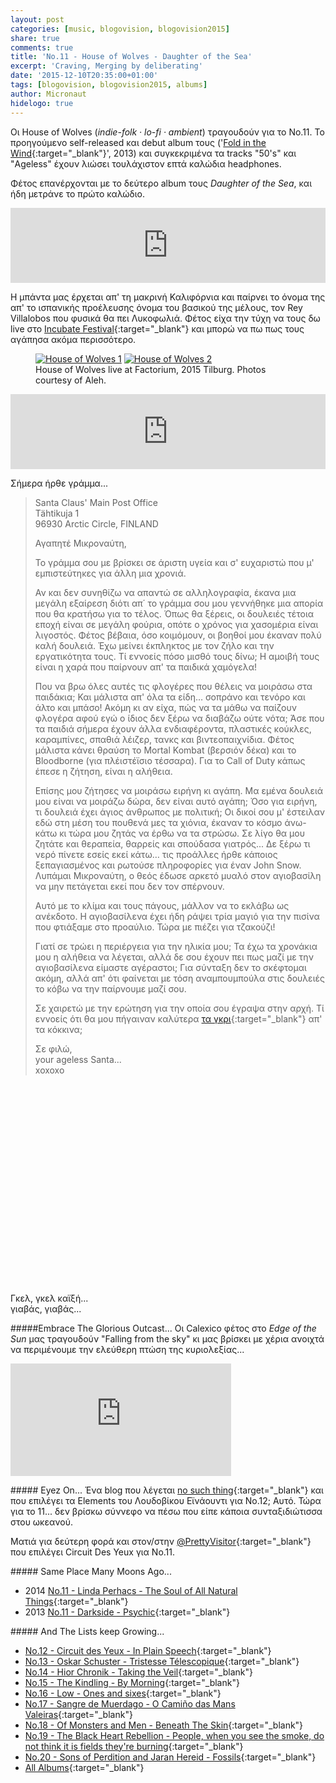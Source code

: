 ```yaml
---
layout: post
categories: [music, blogovision, blogovision2015]
share: true
comments: true
title: 'No.11 - House of Wolves - Daughter of the Sea'
excerpt: 'Craving, Merging by deliberating'
date: '2015-12-10T20:35:00+01:00'
tags: [blogovision, blogovision2015, albums]
author: Micronaut
hidelogo: true
---
```

Οι House of Wolves (*indie-folk · lo-fi · ambient*) τραγουδούν για το Νο.11. Το προηγούμενο self-released και debut album τους ('[Fold in the Wind](https://houseofwolves.bandcamp.com/album/fold-in-the-wind){:target="_blank"}', 2013) και συγκεκριμένα τα tracks "50's" και "Ageless" έχουν λιώσει τουλάχιστον επτά καλώδια headphones. 

Φέτος επανέρχονται με το δεύτερο album τους *Daughter of the Sea*, και ήδη μετράνε το πρώτο καλώδιο.

<iframe style="border: 0; width: 100%; height: 120px;" src="https://bandcamp.com/EmbeddedPlayer/album=2118319713/size=large/bgcol=ffffff/linkcol=0687f5/tracklist=false/artwork=small/track=1689036484/transparent=true/" seamless><a href="http://houseofwolves.bandcamp.com/album/daughter-of-the-sea">Daughter of the Sea by House of Wolves</a></iframe>

H μπάντα μας έρχεται απ' τη μακρινή Καλιφόρνια και παίρνει το όνομα της απ' το ισπανικής προέλευσης όνομα του βασικού της μέλους, τον Rey Villalobos που φυσικά θα πει Λυκοφωλιά. Φέτος είχα την τύχη να τους δω live στο [Incubate Festival](/music/review/incubate-2015/){:target="_blank"} και μπορώ να πω πως τους αγάπησα ακόμα περισσότερο. 

<div class="invisible">
<figure class="half">
	<a href="/images/posts/incubate2015/incu2015_14.jpg"><img src="about:blank" data-src="/images/posts/incubate2015/incu2015_14_low.jpg" alt="House of Wolves 1" /></a>
	<a href="/images/posts/incubate2015/incu2015_15.jpg"><img src="about:blank" data-src="/images/posts/incubate2015/incu2015_15_low.jpg" alt="House of Wolves 2" /></a>
	<figcaption>House of Wolves live at Factorium, 2015 Tilburg. Photos courtesy of Aleh.</figcaption>
</figure>
</div>

<iframe style="border: 0; width: 100%; height: 120px;" src="https://bandcamp.com/EmbeddedPlayer/album=2118319713/size=large/bgcol=ffffff/linkcol=0687f5/tracklist=false/artwork=small/track=2124037142/transparent=true/" seamless><a href="http://houseofwolves.bandcamp.com/album/daughter-of-the-sea">Daughter of the Sea by House of Wolves</a></iframe>

 Σήμερα ήρθε γράμμα...
 
>  Santa Claus' Main Post Office<br/>
>  Tähtikuja 1<br/>
>  96930 Arctic Circle, FINLAND<br/>
>
>  Αγαπητέ Μικροναύτη,<br/>
>
> Το γράμμα σου με βρίσκει σε άριστη υγεία και σ' ευχαριστώ που μ' εμπιστεύτηκες για άλλη μια  χρονιά.
>
>Αν και δεν συνηθίζω να απαντώ σε αλληλογραφία, έκανα μια μεγάλη εξαίρεση διότι απ΄ το γράμμα σου μου γεννήθηκε μια απορία που θα κρατήσω για το τέλος. Όπως θα ξέρεις, οι δουλειές τέτοια εποχή είναι σε μεγάλη φούρια, οπότε ο χρόνος για χασομέρια είναι λιγοστός. Φέτος βέβαια, όσο κοιμόμουν, οι βοηθοί μου έκαναν πολύ καλή δουλειά. Έχω μείνει έκπληκτος με τον ζήλο και την εργατικότητα τους. Τί εννοείς πόσο μισθό τους δίνω; H αμοιβή τους είναι η χαρά που παίρνουν απ' τα παιδικά χαμόγελα!
>
>Που να βρω όλες αυτές τις φλογέρες που θέλεις να μοιράσω στα παιδάκια; Και μάλιστα απ' όλα τα είδη… σοπράνο και τενόρο και άλτο και μπάσο! Ακόμη κι αν είχα, πώς να τα μάθω να παίζουν φλογέρα αφού εγώ ο ίδιος δεν ξέρω να διαβάζω ούτε νότα; Άσε που τα παιδιά σήμερα έχουν άλλα ενδιαφέροντα, πλαστικές κούκλες, καραμπίνες, σπαθιά λέιζερ, τανκς και βιντεοπαιχνίδια. Φέτος μάλιστα κάνει θραύση το Mortal Kombat (βερσιόν δέκα) και το  Bloodborne (για πλέιστέϊσιο τέσσαρα). Για το Call of Duty  κάπως έπεσε η ζήτηση, είναι η αλήθεια. 
>
>Επίσης μου ζήτησες να μοιράσω ειρήνη κι αγάπη. Μα εμένα δουλειά μου είναι να μοιράζω δώρα, δεν είναι αυτό αγάπη; Όσο για ειρήνη, τι δουλειά έχει άγιος άνθρωπος με πολιτική; Οι δικοί σου μ' έστειλαν εδώ στη μέση του πουθενά μες τα χιόνια, έκαναν το κόσμο άνω-κάτω κι τώρα μου ζητάς να έρθω να τα στρώσω. Σε λίγο θα μου ζητάτε και θεραπεία, θαρρείς και σπούδασα γιατρός... Δε ξέρω τι νερό πίνετε εσείς εκεί κάτω… τις προάλλες ήρθε κάποιος ξεπαγιασμένος και ρωτούσε πληροφορίες για έναν John Snow. Λυπάμαι Μικροναύτη, ο θεός έδωσε αρκετό μυαλό στον αγιοβασίλη να μην πετάγεται εκεί που δεν τον σπέρνουν.
>
>Αυτό με το κλίμα και τους πάγους, μάλλον να το εκλάβω ως ανέκδοτο. Η αγιοβασίλενα έχει ήδη ράψει τρία μαγιό για την πισίνα που φτιάξαμε στο προαύλιο. Τώρα με πιέζει για τζακούζι!
>
>Γιατί σε τρώει η περιέργεια για την ηλικία μου; Τα έχω τα χρονάκια μου η αλήθεια να λέγεται, αλλά δε σου έχουν πει πως μαζί με την αγιοβασίλενα είμαστε αγέραστοι; Για σύνταξη δεν το σκέφτομαι ακόμη, αλλά απ' ότι φαίνεται με τόση αναμπουμπούλα στις δουλειές το κόβω να την παίρνουμε μαζί σου.
>
>Σε χαιρετώ με την ερώτηση για την οποία σου έγραψα στην αρχή. Τί εννοείς ότι θα μου πήγαιναν καλύτερα [τα γκρι](https://www.youtube.com/watch?v=aCXeykT38SM){:target="_blank"} απ' τα κόκκινα;
>
> Σε φιλώ, <br/>
> your ageless Santa...<br/>
> xoxoxo

 <div class="invisible">
<figure class="center">
	<iframe width="70%" height="320" src="about:blank" data-src="http://www.youtube.com/embed/iG8RwX_HnB0" frameborder="0">&nbsp;</iframe>
</figure>
</div>

<div class="central-quote">Γκελ, γκελ καϊξή...<br/>γιαβάς, γιαβάς...</div>

<div class="text-divider"></div>

#####Embrace The Glorious Outcast...
Οι Calexico φέτος στο *Edge of the Sun* μας τραγουδούν "Falling from the sky" κι μας βρίσκει με χέρια ανοιχτά να περιμένουμε την ελεύθερη πτώση της κυριολεξίας...

<iframe width="70%" height="180" scrolling="no" frameborder="no" src="https://w.soundcloud.com/player/?url=https%3A//api.soundcloud.com/tracks/192081325&amp;auto_play=false&amp;hide_related=false&amp;show_comments=true&amp;show_user=true&amp;show_reposts=false&amp;visual=true">&nbsp;</iframe>

<div class="text-divider"></div>

#####<i class="fa fa-hand-o-right"></i> Eyez Οn...
Ένα blog που λέγεται [no such thing](http://nosuch-thing.tumblr.com/post/134813927100){:target="_blank"} και που επιλέγει τα Elements του Λουδοβίκου Εϊνάουντι για Νο.12; Αυτό. Τώρα για το 11... δεν βρίσκω σύννεφο να πέσω που είπε κάποια συνταξιδιώτισσα στου ωκεανού.

Ματιά για δεύτερη φορά και στον/στην [@PrettyVisitor](http://thevisitorsarepretty.blogspot.gr/2015/12/11-circuit-des-yeux-in-plain-speech.html){:target="_blank"} που επιλέγει Circuit Des Yeux για Νο.11.

#####<i class="fa fa-hand-o-right"></i> Same Place Many Moons Ago...
* 2014 [No.11 - Linda Perhacs - The Soul of All Natural Things](/music/blogovision/blogovision2014/blogovision2014-no11/){:target="_blank"}
* 2013 [No.11 - Darkside - Psychic](/music/blogovision/blogovision2013/blogovision2013-no11/){:target="_blank"}

#####<i class="fa fa-hand-o-right"></i> And The Lists keep Growing...
* [No.12 - Circuit des Yeux - In Plain Speech](/music/blogovision/blogovision2015/blogovision2015-no12/){:target="_blank"}
* [No.13 - Oskar Schuster - Tristesse Télescopique](/music/blogovision/blogovision2015/blogovision2015-no13/){:target="_blank"}
* [No.14 - Hior Chronik - Taking the Veil](/music/blogovision/blogovision2015/blogovision2015-no14/){:target="_blank"}
* [No.15 - The Kindling - By Morning](/music/blogovision/blogovision2015/blogovision2015-no15/){:target="_blank"}
* [No.16 - Low - Ones and sixes](/music/blogovision/blogovision2015/blogovision2015-no16/){:target="_blank"}
* [No.17 - Sangre de Muerdago - O Camiño das Mans Valeiras](/music/blogovision/blogovision2015/blogovision2015-no17/){:target="_blank"}
* [No.18 - Of Monsters and Men - Beneath The Skin](/music/blogovision/blogovision2015/blogovision2015-no18/){:target="_blank"}
* [No.19 - The Black Heart Rebellion - People, when you see the smoke, do not think it is fields they're burning](/music/blogovision/blogovision2015/blogovision2015-no19/){:target="_blank"}
* [No.20 - Sons of Perdition and Jaran Hereid - Fossils](/music/blogovision/blogovision2015/blogovision2015-no20/){:target="_blank"}
* [All Albums](/music/new-albums-2015/){:target="_blank"}